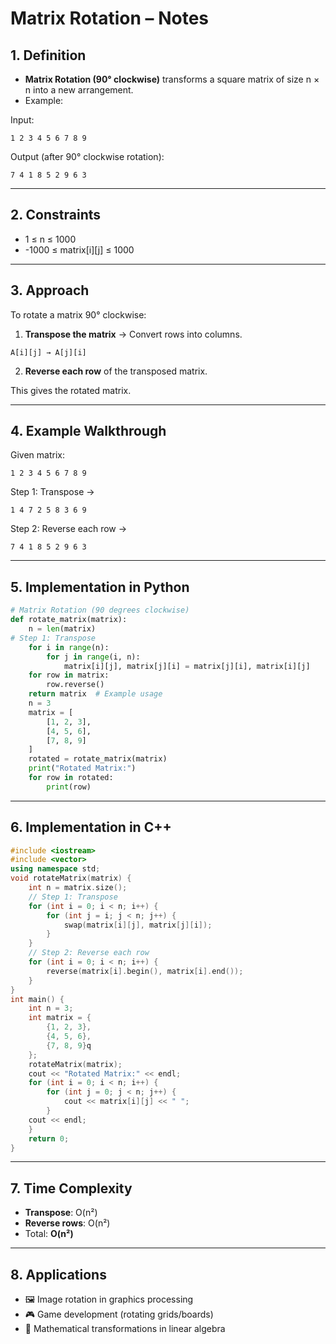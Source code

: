 # Matrix Rotation – Notes

## 1. Definition

- **Matrix Rotation (90° clockwise)** transforms a square matrix of size n × n into a new arrangement.
- Example:

Input:

```
1 2 3 4 5 6 7 8 9
```

Output (after 90° clockwise rotation):

```
7 4 1 8 5 2 9 6 3
```

---

## 2. Constraints

- 1 ≤ n ≤ 1000
- -1000 ≤ matrix[i][j] ≤ 1000

---

## 3. Approach

To rotate a matrix 90° clockwise:

1. **Transpose the matrix** → Convert rows into columns.
```
A[i][j] → A[j][i]
```
2. **Reverse each row** of the transposed matrix.

This gives the rotated matrix.

---

## 4. Example Walkthrough

Given matrix:

```
1 2 3 4 5 6 7 8 9
```

Step 1: Transpose →

```
1 4 7 2 5 8 3 6 9
```

Step 2: Reverse each row →

```
7 4 1 8 5 2 9 6 3
```

---

## 5. Implementation in Python

```python
# Matrix Rotation (90 degrees clockwise)  
def rotate_matrix(matrix):     
	n = len(matrix)          
# Step 1: Transpose     
	for i in range(n):         
		for j in range(i, n):             
			matrix[i][j], matrix[j][i] = matrix[j][i], matrix[i][j]          # Step 2: Reverse each row     
	for row in matrix:         
		row.reverse()          
	return matrix  # Example usage 
	n = 3 
	matrix = [     
		[1, 2, 3],     
		[4, 5, 6],     
		[7, 8, 9] 
	]  
	rotated = rotate_matrix(matrix) 
	print("Rotated Matrix:") 
	for row in rotated:     
		print(row)
```

---

## 6. Implementation in C++

```c++
#include <iostream> 
#include <vector> 
using namespace std;  
void rotateMatrix(matrix) {     
	int n = matrix.size();          
	// Step 1: Transpose     
	for (int i = 0; i < n; i++) {         
		for (int j = i; j < n; j++) {             
			swap(matrix[i][j], matrix[j][i]);         
		}     
	}          
	// Step 2: Reverse each row     
	for (int i = 0; i < n; i++) {         
		reverse(matrix[i].begin(), matrix[i].end());     
	} 
}  
int main() {     
	int n = 3;     
	int matrix = {         
		{1, 2, 3},         
		{4, 5, 6},         
		{7, 8, 9}q     
	};          
	rotateMatrix(matrix);          
	cout << "Rotated Matrix:" << endl;     
	for (int i = 0; i < n; i++) {         
		for (int j = 0; j < n; j++) {             
			cout << matrix[i][j] << " ";         
		}         
	cout << endl;     
	}          
	return 0; 
}
```

---

## 7. Time Complexity

- **Transpose**: O(n²)
- **Reverse rows**: O(n²)
- Total: **O(n²)**

---

## 8. Applications

- 🖼 Image rotation in graphics processing
- 🎮 Game development (rotating grids/boards)
- 🔢 Mathematical transformations in linear algebra